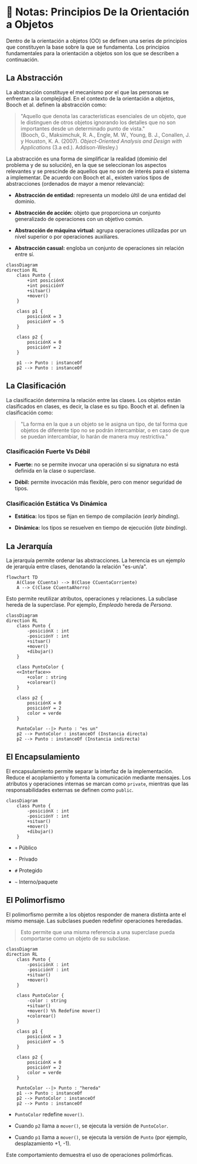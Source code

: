 # 📘 Notas: Principios De la Orientación a Objetos

Dentro de la orientación a objetos (OO) se definen una series de principios que constituyen la base sobre la que se fundamenta. Los principios fundamentales para la orientación a objetos son los que se describen a continuación.

## La Abstracción

La abstracción constituye el mecanismo por el que las personas se enfrentan a la complejidad. En el contexto de la orientación a objetos, Booch et al. definen la abstracción como:

> "Aquello que denota las características esenciales de un objeto, que le distinguen de otros objetos ignorando los detalles que no son importantes desde un determinado punto de vista."  
> (Booch, G., Maksimchuk, R. A., Engle, M. W., Young, B. J., Conallen, J. y Houston, K. A. (2007). _Object-Oriented Analysis and Design with Applications_ (3.a ed.). Addison-Wesley.)

La abstracción es una forma de simplificar la realidad (dominio del problema y de su solución), en la que se seleccionan los aspectos relevantes y se prescinde de aquellos que no son de interés para el sistema a implementar. De acuerdo con Booch et al., existen varios tipos de abstracciones (ordenados de mayor a menor relevancia):

- **Abstracción de entidad:** representa un modelo últil de una entidad del dominio.
    
- **Abstracción de acción:** objeto que proporciona un conjunto generalizado de operaciones con un objetivo común.
    
- **Abstracción de máquina virtual:** agrupa operaciones utilizadas por un nivel superior o por operaciones auxiliares.
    
- **Abstracción casual:** engloba un conjunto de operaciones sin relación entre sí.

```mermaid
classDiagram
direction RL
    class Punto {
        +int posiciónX
        +int posiciónY
        +situar()
        +mover()
    }

    class p1 {
        posiciónX = 3
        posiciónY = -5
    }

    class p2 {
        posiciónX = 0
        posiciónY = 2
    }

    p1 --> Punto : instanceOf
    p2 --> Punto : instanceOf
```

## La Clasificación

La clasificación determina la relación entre las clases. Los objetos están clasificados en clases, es decir, la clase es su tipo. Booch et al. definen la clasificación como:

> "La forma en la que a un objeto se le asigna un tipo, de tal forma que objetos de diferente tipo no se podrán intercambiar, o en caso de que se puedan intercambiar, lo harán de manera muy restrictiva."

### Clasificación Fuerte Vs Débil

- **Fuerte:** no se permite invocar una operación si su signatura no está definida en la clase o superclase.
    
- **Débil:** permite invocación más flexible, pero con menor seguridad de tipos.

### Clasificación Estática Vs Dinámica

- **Estática:** los tipos se fijan en tiempo de compilación (_early binding_).
    
- **Dinámica:** los tipos se resuelven en tiempo de ejecución (_late binding_).

## La Jerarquía

La jerarquía permite ordenar las abstracciones. La herencia es un ejemplo de jerarquía entre clases, denotando la relación "es-un/a".

```mermaid
flowchart TD
    A(Clase CCuenta) --> B(Clase CCuentaCorriente)
    A --> C(Clase CCuentaAhorro)
```

Esto permite reutilizar atributos, operaciones y relaciones. La subclase hereda de la superclase. Por ejemplo, _Empleado_ hereda de _Persona_.

```mermaid
classDiagram
direction RL
    class Punto {
        -posiciónX : int
        -posiciónY : int
        +situar()
        +mover()
        +dibujar()
    }

    class PuntoColor {
    <<Interface>> 
        +color : string
        +colorear()
    }

    class p2 {
        posiciónX = 0
        posiciónY = 2
        color = verde
    }

    PuntoColor --|> Punto : "es un"
    p2 --> PuntoColor : instanceOf (Instancia directa)
    p2 --> Punto : instanceOf (Instancia indirecta)
```

## El Encapsulamiento

El encapsulamiento permite separar la interfaz de la implementación. Reduce el acoplamiento y fomenta la comunicación mediante mensajes. Los atributos y operaciones internas se marcan como `private`, mientras que las responsabilidades externas se definen como `public`.

```mermaid
classDiagram
    class Punto {
        -posiciónX : int
        -posiciónY : int
        +situar()
        +mover()
        +dibujar()
    }
```

- `+` Público
    
- `-` Privado
    
- `#` Protegido
    
- `~` Interno/paquete

## El Polimorfismo

El polimorfismo permite a los objetos responder de manera distinta ante el mismo mensaje. Las subclases pueden redefinir operaciones heredadas.

> Esto permite que una misma referencia a una superclase pueda comportarse como un objeto de su subclase.

```mermaid
classDiagram	
direction RL
    class Punto {
        -posiciónX : int
        -posiciónY : int
        +situar()
        +mover()
    }

    class PuntoColor {
        -color : string
        +situar()
        +mover() %% Redefine mover()
        +colorear()
    }

    class p1 {
        posiciónX = 3
        posiciónY = -5
    }

    class p2 {
        posiciónX = 0
        posiciónY = 2
        color = verde
    }

    PuntoColor --|> Punto : "hereda"
    p1 --> Punto : instanceOf
    p2 --> PuntoColor : instanceOf
    p2 --> Punto : instanceOf
```

- `PuntoColor` redefine `mover()`.
    
- Cuando `p2` llama a `mover()`, se ejecuta la versión de `PuntoColor`.
    
- Cuando `p1` llama a `mover()`, se ejecuta la versión de `Punto` (por ejemplo, desplazamiento +1, -1).

Este comportamiento demuestra el uso de operaciones polimórficas.